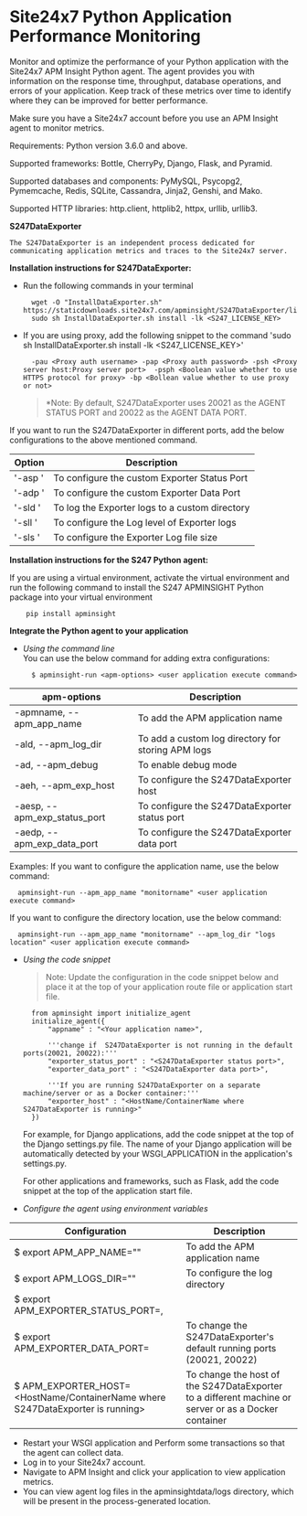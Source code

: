Site24x7 Python Application Performance Monitoring
=========================================

Monitor and optimize the performance of your Python application with the Site24x7 APM Insight Python agent. The agent provides you with information on the response time, throughput, database operations, and errors of your application. Keep track of these metrics over time to identify where they can be improved for better performance.

Make sure you have a Site24x7 account before you use an APM Insight agent to monitor metrics.

Requirements: Python version 3.6.0 and above.

Supported frameworks: Bottle, CherryPy, Django, Flask, and Pyramid.

Supported databases and components: PyMySQL, Psycopg2, Pymemcache, Redis, SQLite, Cassandra, Jinja2, Genshi, and Mako.

Supported HTTP libraries: http.client, httplib2, httpx, urllib, urllib3.

**S247DataExporter**

    The S247DataExporter is an independent process dedicated for communicating application metrics and traces to the Site24x7 server.

**Installation instructions for S247DataExporter:**

* Run the following commands in your terminal

        wget -O "InstallDataExporter.sh" https://staticdownloads.site24x7.com/apminsight/S247DataExporter/linux/InstallDataExporter.sh
        sudo sh InstallDataExporter.sh install -lk <S247_LICENSE_KEY>

* If you are using proxy, add the following snippet to the command 'sudo sh InstallDataExporter.sh install -lk <S247_LICENSE_KEY>'
       
        -pau <Proxy auth username> -pap <Proxy auth password> -psh <Proxy server host:Proxy server port>  -psph <Boolean value whether to use HTTPS protocol for proxy> -bp <Bollean value whether to use proxy or not>


  > *Note: By default, S247DataExporter uses 20021 as the AGENT STATUS PORT and 20022 as the AGENT DATA PORT. 

If you want to run the S247DataExporter in different ports, add the below configurations to the above mentioned command.

| Option | Description  |
| ------ | ------ |
| '-asp <Agent Status Port>' | To configure the custom Exporter Status Port |
| '-adp <Agent Data Port>' | To configure the custom Exporter Data Port |
| '-sld <Directory path>' | To log the Exporter logs to a custom directory |
| '-sll <Log level>' | To configure the Log level of Exporter logs |
| '-sls <Exporter log size>' | To configure the Exporter Log file size |

**Installation instructions for the S247 Python agent:**

If you are using a virtual environment, activate the virtual environment and run the following command to install the S247 APMINSIGHT Python package into your virtual environment

        pip install apminsight

**Integrate the Python agent to your application**
        
* *Using the command line* \
   You can use the below command for adding extra configurations:

        $ apminsight-run <apm-options> <user application execute command> 

| apm-options | Description |
| ------ | ------ |
| -apmname, --apm_app_name | To add the APM application name |
| -ald, --apm_log_dir | To add a custom log directory for storing APM logs |
| -ad, --apm_debug | To enable debug mode |
| -aeh, --apm_exp_host | To configure the S247DataExporter host |
| -aesp, --apm_exp_status_port | To configure the S247DataExporter status port |
| -aedp, --apm_exp_data_port | To configure the S247DataExporter data port |

Examples:
 If you want to configure the application name, use the below command:

      apminsight-run --apm_app_name "monitorname" <user application execute command> 

  If you want to configure the directory location, use the below command:

      apminsight-run --apm_app_name "monitorname" --apm_log_dir "logs location" <user application execute command> 

* *Using the code snippet*
  > Note: Update the configuration in the code snippet below and place it at the top of your application route file or application start file.

        
        from apminsight import initialize_agent
        initialize_agent({
            "appname" : "<Your application name>",

            '''change if  S247DataExporter is not running in the default ports(20021, 20022):'''
            "exporter_status_port" : "<S247DataExporter status port>",
            "exporter_data_port" : "<S247DataExporter data port>",

            '''If you are running S247DataExporter on a separate machine/server or as a Docker container:'''
            "exporter_host" : "<HostName/ContainerName where S247DataExporter is running>"
        })

  For example, for Django applications, add the code snippet at the top of the Django settings.py file. The name of your Django application will be automatically detected by your WSGI_APPLICATION in the application's settings.py.

  For other applications and frameworks, such as Flask, add the code snippet at the top of the application start file.


* *Configure the agent using environment variables*

| Configuration | Description |
| ------ | ------ |
| $ export APM_APP_NAME="<Your application name>" | To add the APM application name |
| $ export APM_LOGS_DIR="<logs storing path>" | To configure the log directory |
| $ export APM_EXPORTER_STATUS_PORT=<S247DataExporter status port>,
$ export APM_EXPORTER_DATA_PORT=<S247DataExporter data port> | To change the S247DataExporter's default running ports (20021, 20022) |
| $ APM_EXPORTER_HOST=<HostName/ContainerName where S247DataExporter is running> | To change the host of the S247DataExporter to a different machine or server or as a Docker container |

* Restart your WSGI application and Perform some transactions so that the agent can collect data.
* Log in to your Site24x7 account.
* Navigate to APM Insight and click your application to view application metrics.
* You can view agent log files in the apminsightdata/logs directory, which will be present in the process-generated location.
